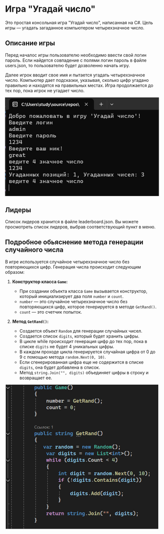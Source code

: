 # Игра "Угадай число"

Это простая консольная игра "Угадай число", написанная на C#. Цель игры — угадать загаданное компьютером четырехзначное число.

## Описание игры

Перед началос игры пользователю необходимо ввести свой логин пароль. Если найдется совпадение с полями логин пароль в файле users.json, то пользователю будет дозволенно начать игру.


Далее игрок вводит свое имя и пытается угадать четырехзначное число. Компьютер дает подсказки, указывая, сколько цифр угадано правильно и находятся на правильных местах. Игра продолжается до тех пор, пока игрок не угадает число.

![Пример игры](Игра_проект/images/example.jpg)

## Лидеры

Список лидеров хранится в файле leaderboard.json. Вы можете просмотреть список лидеров, выбрав соответствующий пункт в меню.

## Подробное обьяснение метода генерации случайного числа

В игре используется случайное четырехзначное число без повторяющихся цифр. Генерация числа происходит следующим образом:

1. **Конструктор класса `Game`:**
   - При создании объекта класса `Game` вызывается конструктор, который инициализирует два поля `number` и `count`.
   - `number` — это случайное четырехзначное число без повторяющихся цифр, которое генерируется в методе `GetRand()`.
   - `count` — это счетчик попыток.

2. **Метод `GetRand()`:**
   - Создается объект `Random` для генерации случайных чисел.
   - Создается список `digits`, который будет хранить цифры.
   - В цикле while происходит генерация цифр до тех пор, пока в списке `digits` не будет 4 уникальных цифры.
   - В каждом проходе цикла генерируется случайная цифра от 0 до 9 с помощью метода `random.Next(0, 10)`.
   - Если сгенерированная цифра еще не содержится в списке `digits`, она будет добавлена  в список.
   - Метод `string.Join("", digits)` объединяет цифры в строку и возвращает ее.
  
  
<div align = "center">
  <img src="Игра_проект/images/rand.jpg" alt="Изображение метода" width ="500" />
</div>
